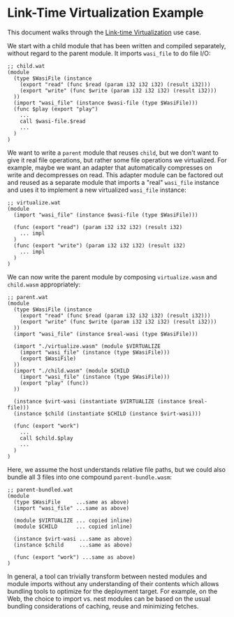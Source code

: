 # Link-Time Virtualization Example

This document walks through the 
[Link-time Virtualization](Explainer.md#link-time-virtualization)
use case.

We start with a child module that has been written and compiled separately,
without regard to the parent module. It imports `wasi_file` to do file I/O:

```wasm
;; child.wat
(module
  (type $WasiFile (instance
    (export "read" (func $read (param i32 i32 i32) (result i32)))
    (export "write" (func $write (param i32 i32 i32) (result i32)))
  ))
  (import "wasi_file" (instance $wasi-file (type $WasiFile)))
  (func $play (export "play")
    ...
    call $wasi-file.$read
    ...
  )
)
```

We want to write a `parent` module that reuses `child`, but we don't want to
give it real file operations, but rather some file operations we virtualized.
For example, maybe we want an adapter that automatically compresses on write
and decompresses on read. This adapter module can be factored out and reused
as a separate module that imports a "real" `wasi_file` instance and uses it
to implement a new virtualized `wasi_file` instance:

```wasm
;; virtualize.wat
(module
  (import "wasi_file" (instance $wasi-file (type $WasiFile)))

  (func (export "read") (param i32 i32 i32) (result i32)
    ... impl
  )
  (func (export "write") (param i32 i32 i32) (result i32)
    ... impl
  )
)
```

We can now write the parent module by composing `virtualize.wasm` and
`child.wasm` appropriately:

```wasm
;; parent.wat
(module
  (type $WasiFile (instance
    (export "read" (func $read (param i32 i32 i32) (result i32)))
    (export "write" (func $write (param i32 i32 i32) (result i32)))
  ))
  (import "wasi_file" (instance $real-wasi (type $WasiFile)))

  (import "./virtualize.wasm" (module $VIRTUALIZE
    (import "wasi_file" (instance (type $WasiFile)))
    (export $WasiFile)
  ))
  (import "./child.wasm" (module $CHILD
    (import "wasi_file" (instance (type $WasiFile)))
    (export "play" (func))
  ))

  (instance $virt-wasi (instantiate $VIRTUALIZE (instance $real-file)))
  (instance $child (instantiate $CHILD (instance $virt-wasi)))

  (func (export "work")
    ...
    call $child.$play
    ...
  )
)
```

Here, we assume the host understands relative file paths, but we could also bundle
all 3 files into one compound `parent-bundle.wasm`:

```wasm
;; parent-bundled.wat
(module
  (type $WasiFile     ...same as above)
  (import "wasi_file" ...same as above)

  (module $VIRTUALIZE ... copied inline)
  (module $CHILD      ... copied inline)

  (instance $virt-wasi ...same as above)
  (instance $child     ...same as above)

  (func (export "work") ...same as above)
)
```

In general, a tool can trivially transform between nested modules and module
imports without any understanding of their contents which allows bundling tools
to optimize for the deployment target. For example, on the Web, the choice to
import vs. nest modules can be based on the usual bundling considerations of
caching, reuse and minimizing fetches.
